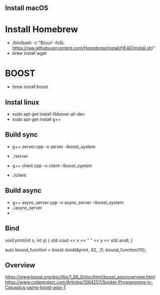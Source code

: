 ## Install macOS

# Install Homebrew
- /bin/bash -c "$(curl -fsSL https://raw.githubusercontent.com/Homebrew/install/HEAD/install.sh)"
- brew install wget

# BOOST
- brew install boost

## Instal linux
- sudo apt-get install libboost-all-dev 
- sudo apt-get install g++

## Build sync
- g++ server.cpp -o server -lboost_system
- ./server

- g++ client.cpp -o client –lboost_system
- ./client

## Build async
- g++ async_server.cpp -o async_server –lboost_system
- ./async_server
- 
## Bind
void print(int x, int y)
{
    std::cout << x << " " << y << std::endl;
}

auto bound_function = boost::bind(&print, 42, _1);
bound_function(10);

## Overview
https://www.boost.org/doc/libs/1_66_0/doc/html/boost_asio/overview.html
https://www.codeproject.com/Articles/1264257/Socket-Programming-in-Cplusplus-using-boost-asio-T